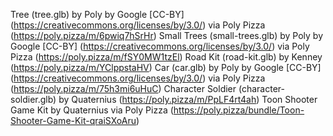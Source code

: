 Tree (tree.glb) by Poly by Google [CC-BY] (https://creativecommons.org/licenses/by/3.0/) via Poly Pizza (https://poly.pizza/m/6pwiq7hSrHr)
Small Trees (small-trees.glb) by Poly by Google [CC-BY] (https://creativecommons.org/licenses/by/3.0/) via Poly Pizza (https://poly.pizza/m/fSY0MW1tzEl)
Road Kit (road-kit.glb) by Kenney (https://poly.pizza/m/YClppstaHV)
Car (car.glb) by Poly by Google [CC-BY] (https://creativecommons.org/licenses/by/3.0/) via Poly Pizza (https://poly.pizza/m/75h3mi6uHuC)
Character Soldier (character-soldier.glb) by Quaternius (https://poly.pizza/m/PpLF4rt4ah)
Toon Shooter Game Kit by Quaternius via Poly Pizza (https://poly.pizza/bundle/Toon-Shooter-Game-Kit-qraiSXoAru)
